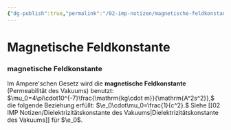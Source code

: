 ```yaml
---
{"dg-publish":true,"permalink":"/02-imp-notizen/magnetische-feldkonstante/"}
---
```


# Magnetische Feldkonstante

<div class="transclusion internal-embed is-loaded"><div class="markdown-embed">



### magnetische Feldkonstante
Im Ampere'schen Gesetz wird die **magnetische Feldkonstante** (Permeabilität des Vakuums) benutzt: $\mu_0=4\pi\cdot10^{-7}\frac{\mathrm{kg\cdot m}}{\mathrm{A^2s^2}},$ die folgende Beziehung erfüllt: $\e_0\cdot\mu_0=\frac{1}{c^2}.$ Siehe [[02 IMP Notizen/Dielektrizitätskonstante des Vakuums\|Dielektrizitätskonstante des Vakuums]] für $\e_0$. 


</div></div>
